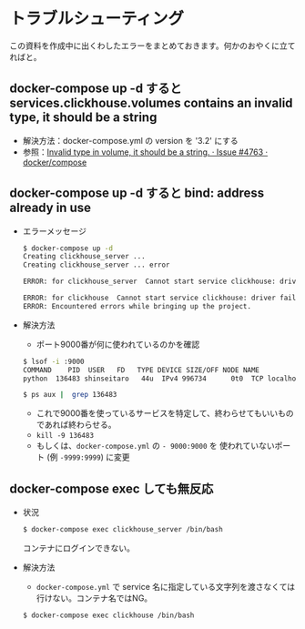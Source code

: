 # トラブルシューティング

この資料を作成中に出くわしたエラーをまとめておきます。何かのおやくに立てればと。

## docker-compose up -d すると services.clickhouse.volumes contains an invalid type, it should be a string 
- 解決方法：docker-compose.yml の version を '3.2' にする
- 参照：[Invalid type in volume, it should be a string. · Issue #4763 · docker/compose](https://github.com/docker/compose/issues/4763)


## docker-compose up -d すると bind: address already in use

- エラーメッセージ
    ```bash
    $ docker-compose up -d
    Creating clickhouse_server ... 
    Creating clickhouse_server ... error

    ERROR: for clickhouse_server  Cannot start service clickhouse: driver failed programming external connectivity on endpoint clickhouse_server (237032740af583e776cf5c40213eddec6740ea1437061be2676845457f9ad5aa): Error starting userland proxy: listen tcp4 0.0.0.0:9000: bind: address already in use

    ERROR: for clickhouse  Cannot start service clickhouse: driver failed programming external connectivity on endpoint clickhouse_server (237032740af583e776cf5c40213eddec6740ea1437061be2676845457f9ad5aa): Error starting userland proxy: listen tcp4 0.0.0.0:9000: bind: address already in use
    ERROR: Encountered errors while bringing up the project.
    ``` 
- 解決方法
    - ポート9000番が何に使われているのかを確認
    ```bash
    $ lsof -i :9000
    COMMAND    PID  USER   FD   TYPE DEVICE SIZE/OFF NODE NAME
    python  136483 shinseitaro   44u  IPv4 996734      0t0  TCP localhost:9000 (LISTEN)

    $ ps aux |  grep 136483 
    ```

    - これで9000番を使っているサービスを特定して、終わらせてもいいものであれば終わらせる。
    - `kill -9 136483` 
    - もしくは、`docker-compose.yml` の `- 9000:9000` を 使われていないポート (例 `-9999:9999`) に変更

## docker-compose exec しても無反応

- 状況
    ```bash
    $ docker-compose exec clickhouse_server /bin/bash
    ```
    コンテナにログインできない。

- 解決方法
    - `docker-compose.yml` で service 名に指定している文字列を渡さなくては行けない。コンテナ名ではNG。
    ```bash
    $ docker-compose exec clickhouse /bin/bash
    ```

